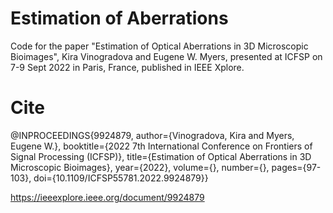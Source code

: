 # Estimation of Aberrations
Code for the paper "Estimation of Optical Aberrations in 3D Microscopic Bioimages",
Kira Vinogradova and Eugene W. Myers, presented at ICFSP on 7-9 Sept 2022 in Paris, France, published in IEEE Xplore.

# Cite
@INPROCEEDINGS{9924879,  author={Vinogradova, Kira and Myers, Eugene W.},  booktitle={2022 7th International Conference on Frontiers of Signal Processing (ICFSP)},   title={Estimation of Optical Aberrations in 3D Microscopic Bioimages},   year={2022},  volume={},  number={},  pages={97-103},  doi={10.1109/ICFSP55781.2022.9924879}}

https://ieeexplore.ieee.org/document/9924879
